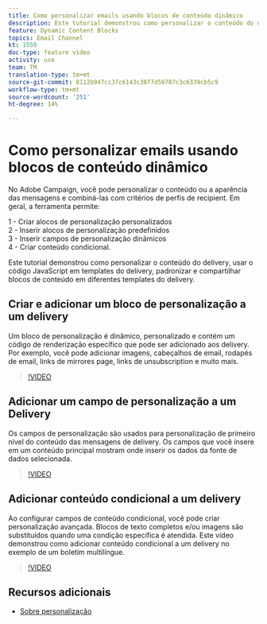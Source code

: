```yaml
---
title: Como personalizar emails usando blocos de conteúdo dinâmico
description: Este tutorial demonstrou como personalizar o conteúdo do delivery, usar o código JavaScript em templates do delivery, padronizar e compartilhar blocos de conteúdo em diferentes templates do delivery.
feature: Dynamic Content Blocks
topics: Email Channel
kt: 1559
doc-type: feature video
activity: use
team: TM
translation-type: tm+mt
source-git-commit: 8112b947cc37c6143c38f7d59787c3c6339cb5c9
workflow-type: tm+mt
source-wordcount: '251'
ht-degree: 14%

---
```



# Como personalizar emails usando blocos de conteúdo dinâmico

No Adobe Campaign, você pode personalizar o conteúdo ou a aparência das mensagens e combiná-las com critérios de perfis de recipient. Em geral, a ferramenta permite:

1 - Criar alocos de personalização personalizados\
2 - Inserir alocos de personalização predefinidos\
3 - Inserir campos de personalização dinâmicos\
4 - Criar conteúdo condicional.

Este tutorial demonstrou como personalizar o conteúdo do delivery, usar o código JavaScript em templates do delivery, padronizar e compartilhar blocos de conteúdo em diferentes templates do delivery.

## Criar e adicionar um bloco de personalização a um delivery

Um bloco de personalização é dinâmico, personalizado e contém um código de renderização específico que pode ser adicionado aos delivery. Por exemplo, você pode adicionar imagens, cabeçalhos de email, rodapés de email, links de mirrores page, links de unsubscription e muito mais.

>[!VIDEO](https://video.tv.adobe.com/v/24924?quality=12)

## Adicionar um campo de personalização a um Delivery

Os campos de personalização são usados para personalização de primeiro nível do conteúdo das mensagens de delivery. Os campos que você insere em um conteúdo principal mostram onde inserir os dados da fonte de dados selecionada.

>[!VIDEO](https://video.tv.adobe.com/v/24925?quality=12)

## Adicionar conteúdo condicional a um delivery

Ao configurar campos de conteúdo condicional, você pode criar personalização avançada. Blocos de texto completos e/ou imagens são substituídos quando uma condição específica é atendida. Este vídeo demonstrou como adicionar conteúdo condicional a um delivery no exemplo de um boletim multilíngue.

>[!VIDEO](https://video.tv.adobe.com/v/24926?quality=12)

## Recursos adicionais

* [Sobre personalização](https://docs.adobe.com/content/help/en/campaign-classic/using/sending-messages/personalizing-deliveries/about-personalization.html)

